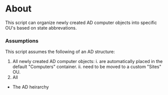 # About

This script can organize newly created AD computer objects into specific OU's based on state abbrevations.

### Assumptions

This script assumes the following of an AD structure:
1. All newly created AD computer objects:
i. are automatically placed in the default "Computers" container.
ii. need to be moved to a custom "Sites" OU.
2. All 
- The AD heirarchy 

